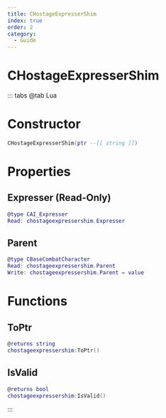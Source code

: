 ```yaml
---
title: CHostageExpresserShim
index: true
order: 2
category:
  - Guide
---
```


# CHostageExpresserShim

::: tabs
@tab Lua
# Constructor
```lua
CHostageExpresserShim(ptr --[[ string ]])
```
# Properties
## Expresser (Read-Only)
```lua
@type CAI_Expresser
Read: chostageexpressershim.Expresser
```
## Parent 
```lua
@type CBaseCombatCharacter
Read: chostageexpressershim.Parent
Write: chostageexpressershim.Parent = value
```
# Functions
## ToPtr
```lua
@returns string
chostageexpressershim:ToPtr()
```
## IsValid
```lua
@returns bool
chostageexpressershim:IsValid()
```

:::